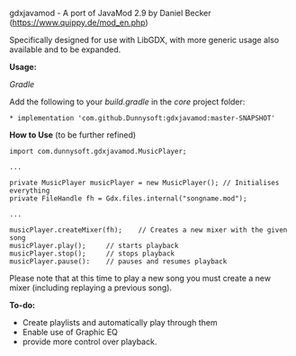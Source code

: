 gdxjavamod - A port of JavaMod 2.9 by Daniel Becker (https://www.quippy.de/mod_en.php)

Specifically designed for use with LibGDX, with more generic usage also available and to be expanded.

**Usage:**

*Gradle*

Add the following to your *build.gradle* in the *core* project folder:

```
* implementation 'com.github.Dunnysoft:gdxjavamod:master-SNAPSHOT'
```

**How to Use** (to be further refined)

```
import com.dunnysoft.gdxjavamod.MusicPlayer;

...

private MusicPlayer musicPlayer = new MusicPlayer(); // Initialises everything
private FileHandle fh = Gdx.files.internal("songname.mod");

...

musicPlayer.createMixer(fh);    // Creates a new mixer with the given song
musicPlayer.play();     // starts playback
musicPlayer.stop();     // stops playback
musicPlayer.pause():    // pauses and resumes playback
```

Please note that at this time to play a new song you must create a new mixer (including replaying a previous song).

**To-do:**
* Create playlists and automatically play through them
* Enable use of Graphic EQ
* provide more control over playback.